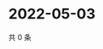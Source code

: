 # 2022-05-03

共 0 条

<!-- BEGIN WEIBO -->
<!-- 最后更新时间 Tue May 03 2022 03:00:42 GMT+0800 (China Standard Time) -->

<!-- END WEIBO -->
